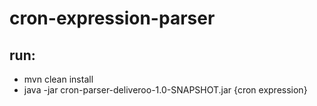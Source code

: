 # cron-expression-parser

## run:

- mvn clean install
- java -jar cron-parser-deliveroo-1.0-SNAPSHOT.jar {cron expression}
